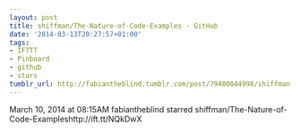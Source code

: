 ```yaml
---
layout: post
title: shiffman/The-Nature-of-Code-Examples · GitHub
date: '2014-03-13T20:27:57+01:00'
tags:
- IFTTT
- Pinboard
- github
- stars
tumblr_url: http://fabiantheblind.tumblr.com/post/79480044998/shiffman-the-nature-of-code-examples-github
---
```

March 10, 2014 at 08:15AM
fabiantheblind starred shiffman/The-Nature-of-Code-Exampleshttp://ift.tt/NQkDwX
